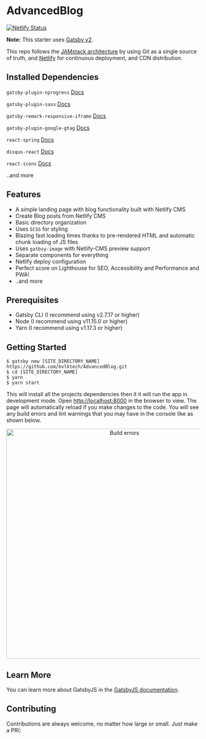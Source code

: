 # AdvancedBlog

[![Netlify Status](https://api.netlify.com/api/v1/badges/92e73949-ba9b-4b42-b5ad-e2a5195f6386/deploy-status)](https://app.netlify.com/sites/advancedblog/deploys)

**Note:** This starter uses [Gatsby v2](https://www.gatsbyjs.org/blog/2018-09-17-gatsby-v2/).

This repo follows the [JAMstack architecture](https://jamstack.org) by using Git as a single source of truth, and [Netlify](https://www.netlify.com) for continuous deployment, and CDN distribution.

## Installed Dependencies

`gatsby-plugin-nprogress` [Docs](https://www.npmjs.com/package/gatsby-plugin-nprogress)

`gatsby-plugin-sass` [Docs](https://www.npmjs.com/package/gatsby-plugin-sass)

`gatsby-remark-responsive-iframe` [Docs](https://www.npmjs.com/package/gatsby-remark-responsive-iframe)

`gatsby-plugin-google-gtag` [Docs](https://www.npmjs.com/package/gatsby-plugin-google-gtag)

`react-spring` [Docs](https://www.npmjs.com/package/react-spring)

`disqus-react` [Docs](https://www.npmjs.com/package/disqus-react)

`react-icons` [Docs](https://www.npmjs.com/package/react-icons)

..and more

## Features

- A simple landing page with blog functionality built with Netlify CMS
- Create Blog posts from Netlify CMS
- Basic directory organization
- Uses `SCSS` for styling
- Blazing fast loading times thanks to pre-rendered HTML and automatic chunk loading of JS files
- Uses `gatbsy-image` with Netlify-CMS preview support
- Separate components for everything
- Netlify deploy configuration
- Perfect score on Lighthouse for SEO, Accessibility and Performance and PWA!
- ..and more

## Prerequisites

- Gatsby CLI (I recommend using v2.7.17 or higher)
- Node (I recommend using v11.15.0 or higher)
- Yarn (I recommend using v1.17.3 or higher)

## Getting Started
```
$ gatsby new [SITE_DIRECTORY_NAME] https://github.com/bvlktech/AdvancedBlog.git
$ cd [SITE_DIRECTORY_NAME]
$ yarn
$ yarn start
```
This will install all the projects dependencies then it it will run the app in development mode. Open [http://localhost:8000](http://localhost:8000) in the browser to view. The page will automatically reload if you make changes to the code. You will see any build errors and lint warnings that you may have in the console like as shown below.

<p align='center'>
  <img src='https://cdn.rawgit.com/marionebl/create-react-app/9f62826/screencast-error.svg' width='600' alt='Build errors'>
</p>

## Learn More

You can learn more about GatsbyJS in the [GatsbyJS documentation](https://www.gatsbyjs.org/docs/).

## Contributing

Contributions are always welcome, no matter how large or small. Just make a PR(: